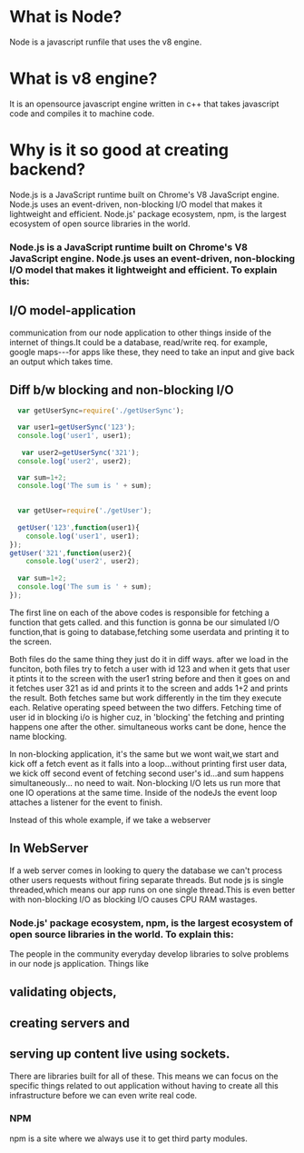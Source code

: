 
# What is Node?
Node is a javascript runfile that uses the v8 engine.

# What is v8 engine?
It is an opensource javascript engine written in c++ that takes javascript code and compiles it to machine code.

# Why is it so good at creating backend?
Node.js is a JavaScript runtime built on Chrome's V8 JavaScript engine. Node.js uses an event-driven, non-blocking I/O model that makes it lightweight and efficient. Node.js' package ecosystem, npm, is the largest ecosystem of open source libraries in the world.


### Node.js is a JavaScript runtime built on Chrome's V8 JavaScript engine. Node.js uses an event-driven, non-blocking I/O model that makes it lightweight and efficient. To explain this:

## I/O model-application
communication from our node application to other things inside of the internet of things.It could be a database, read/write req. for example, google maps---for apps like these, they need to take an input and give back an output which takes time.

## Diff b/w blocking and non-blocking I/O 

``` Blocking.js                                              
  var getUserSync=require('./getUserSync');

  var user1=getUserSync('123');
  console.log('user1', user1);
  
   var user2=getUserSync('321');
  console.log('user2', user2);

  var sum=1+2;
  console.log('The sum is ' + sum);
  
```

``` Non-blocking.js
  var getUser=require('./getUser');
  
  getUser('123',function(user1){
    console.log('user1', user1);
});
getUser('321',function(user2){
    console.log('user2', user2);
    
  var sum=1+2;
  console.log('The sum is ' + sum);
});
```

The first line on each of the above codes is responsible for fetching a function that gets called. and this function is gonna be our simulated I/O function,that is going to database,fetching some userdata and printing it to the screen.

Both files do the same thing they just do it in diff ways. after we load in the funciton, both files try to fetch a user with id 123 and when it gets that user it ptints it to the screen with the user1 string before and then it goes on and it fetches user 321 as id and prints it to the screen and adds 1+2 and prints the result. Both fetches same but work differently in the tim they execute each. Relative operating speed between the two differs. Fetching time of user id in blocking i/o is higher cuz, in 'blocking' the fetching and printing happens one after the other. simultaneous works cant be done, hence the name blocking.

In non-blocking application, it's the same but we wont wait,we start and kick off a fetch event as it falls into a loop...without printing first user data, we kick off second event of fetching second user's id...and sum happens simultaneously... no need to wait.
Non-blocking I/O lets us run more that one IO operations at the same time.
Inside of the nodeJs the event loop attaches a listener for the event to finish.

Instead of this whole example, if we take a webserver

## In WebServer
If a web server comes in looking to query the database we can't process other users requests without firing separate threads. But node js is single threaded,which means our app runs on one single thread.This is even better with non-blocking I/O as blocking I/O causes CPU RAM wastages.


### Node.js' package ecosystem, npm, is the largest ecosystem of open source libraries in the world. To explain this:

The people in the community everyday develop libraries to solve problems in our node js application.  Things like 
## validating objects,
## creating servers and 
## serving up content live using sockets. 

There are libraries built for all of these. This means we can focus on the specific things related to out application without having to create all this infrastructure before we can even write real code.

### NPM
npm is a site where we always use it to get third party modules.
